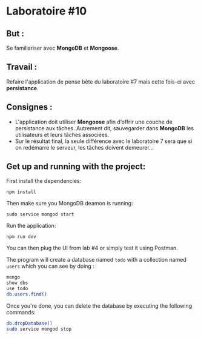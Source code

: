 # Laboratoire \#10

## But :
Se familiariser avec **MongoDB** et **Mongoose**.

## Travail :
Refaire l'application de pense bête du laboratoire \#7 mais cette fois-ci avec **persistance**.

## Consignes :
* L'application doit utiliser **Mongoose** afin d’offrir une
couche de persistance aux tâches. Autrement dit, sauvegarder dans **MongoDB** les utilisateurs et
leurs tâches associées.
* Sur le résultat final, la seule différence avec le laboratoire 7 sera que si on redémarre le serveur, les tâches doivent demeurer...

## Get up and running with the project:

First install the dependencies:

`npm install`

Then make sure you MongoDB deamon is running:

`sudo service mongod start`

Run the application:

`npm run dev`

You can then plug the UI from lab \#4 or simply test it using Postman.

The program will create a database named `todo` with a collection named `users` which you can see by doing :

```bash
mongo
show dbs
use todo
db.users.find()
```

Once you're done, you can delete the database by executing the following commands:

```bash
db.dropDatabase()
sudo service mongod stop
```
